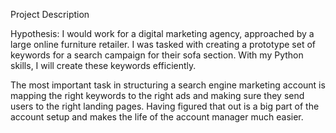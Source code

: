 Project Description

Hypothesis: I would work for a digital marketing agency, approached by a large online furniture retailer. I was tasked with creating a prototype set of keywords for a search campaign for their sofa section. With my Python skills, I will create these keywords efficiently.

The most important task in structuring a search engine marketing account is mapping the right keywords to the right ads and making sure they send users to the right landing pages. Having figured that out is a big part of the account setup and makes the life of the account manager much easier.


